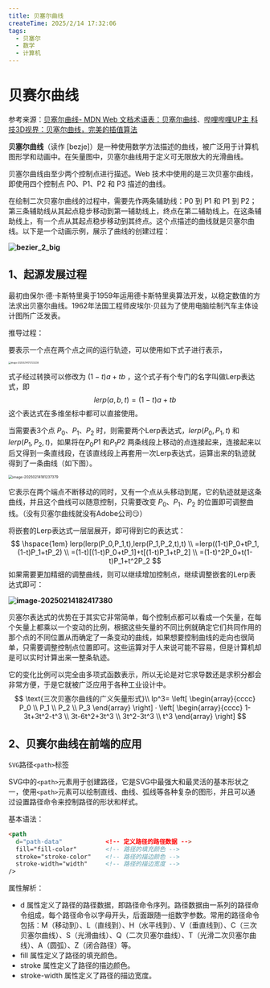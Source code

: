 ```yaml
---
title: 贝塞尔曲线
createTime: 2025/2/14 17:32:06
tags:
  - 贝塞尔
  - 数学
  - 计算机
---
```


# 贝赛尔曲线

参考来源：[贝塞尔曲线- MDN Web 文档术语表：贝塞尔曲线](https://developer.mozilla.org/zh-CN/docs/Glossary/Bezier_curve)、[哔哩哔哩UP主 科技3D视界：贝塞尔曲线，完美的插值算法](https://www.bilibili.com/video/BV1YQCvYTEmT)

**贝塞尔曲线**（读作 [bezje]）是一种使用数学方法描述的曲线，被广泛用于计算机图形学和动画中。在矢量图中，贝塞尔曲线用于定义可无限放大的光滑曲线。

贝塞尔曲线由至少两个控制点进行描述。Web 技术中使用的是三次贝塞尔曲线，即使用四个控制点 P0、P1、P2 和 P3 描述的曲线。

在绘制二次贝塞尔曲线的过程中，需要先作两条辅助线：P0 到 P1 和 P1 到 P2；第三条辅助线从其起点稳步移动到第一辅助线上，终点在第二辅助线上。在这条辅助线上，有一个点从其起点稳步移动到其终点。这个点描述的曲线就是贝塞尔曲线。以下是一个动画示例，展示了曲线的创建过程：

**![bezier_2_big](https://gitee.com/triabin/img_bed/raw/master/2025/02/14/e40165c7c4d059db8c913daecf337d85-bezier_2_big.gif)**

## 1、起源发展过程

最初由保尔·德·卡斯特里奥于1959年运用德卡斯特里奥算法开发，以稳定数值的方法求出贝塞尔曲线。1962年法国工程师皮埃尔·贝兹为了使用电脑绘制汽车主体设计图所广泛发表。

推导过程：

要表示一个点在两个点之间的运行轨迹，可以使用如下式子进行表示，

<img src="https://gitee.com/triabin/img_bed/raw/master/2025/02/14/62c641f549f85e53d7fe5aac4cf48c6f-image-20250214175723238.png" alt="image-20250214175723238" style="zoom:30%;" align="left" />

<div style="clear: both;"></div>

式子经过转换可以修改为 $(1-t)a+tb$ ，这个式子有个专门的名字叫做Lerp表达式，即
$$
lerp(a,b,t)=(1-t)a+tb
$$
这个表达式在多维坐标中都可以直接使用。

当需要表3个点 $P_0$、$P_1$、$P_2$ 时，则需要两个Lerp表达式，$lerp(P_0,P_1,t)$ 和 $lerp(P_1,P_2,t)$，如果将在$P_0P1$ 和$P_1P2$ 两条线段上移动的点连接起来，连接起来以后又得到一条直线段，在该直线段上再套用一次Lerp表达式，运算出来的轨迹就得到了一条曲线（如下图）。

<img src="https://gitee.com/triabin/img_bed/raw/master/2025/02/14/f6c4f640f4b8447cb5338d26e90d942d-image-20250214181237379.png" alt="image-20250214181237379" style="zoom:50%;" align=left />

<div style="clear: both;"></div>

它表示在两个端点不断移动的同时，又有一个点从头移动到尾，它的轨迹就是这条曲线，并且这个曲线可以随意控制，只需要改变 $P_0$、$P_1$、$P_2$ 的位置即可调整曲线。（没有贝塞尔曲线就没有Adobe公司😏）

将嵌套的Lerp表达式一层层展开，即可得到它的表达式：
$$
\hspace{1em} lerp(lerp(P_0,P_1,t),lerp(P_1,P_2,t),t) \\
=lerp((1-t)P_0+tP_1,(1-t)P_1+tP_2) \\
=(1-t)[(1-t)P_0+tP_1]+t[(1-t)P_1+tP_2] \\
=(1-t)^2P_0+t(1-t)P_1+t^2P_2
$$
如果需要更加精细的调整曲线，则可以继续增加控制点，继续调整嵌套的Lerp表达式即可：

**![image-20250214182417380](https://gitee.com/triabin/img_bed/raw/master/2025/02/14/908f2178501f0ab1b4de7bfb27609170-image-20250214182417380.png)**

贝塞尔表达式的优势在于其实它非常简单，每个控制点都可以看成一个矢量，在每个矢量上都乘以一个变动的比例，根据这些矢量的不同比例就确定它们共同作用的那个点的不同位置从而确定了一条变动的曲线，如果想要控制曲线的走向也很简单，只需要调整控制点位置即可。这些运算对于人来说可能不容易，但是计算机却是可以实时计算出来一整条轨迹。

它的变化比例可以完全由多项式函数表示，所以无论是对它求导数还是求积分都会非常方便，于是它就被广泛应用于各种工业设计中。
$$
\text{三次贝塞尔曲线的广义矢量形式}\\
lp^3=
\left[
  \begin{array}{cccc}
  P_0 \\
  P_1 \\
  P_2 \\
  P_3
  \end{array}
\right]
·
\left[
  \begin{array}{cccc}
  1-3t+3t^2-t^3 \\
  3t-6t^2+3t^3 \\
  3t^2-3t^3 \\
  t^3
  \end{array}
\right]
$$

## 2、贝赛尔曲线在前端的应用

`SVG`路径`<path>`标签

SVG中的`<path>`元素用于创建路径，它是SVG中最强大和最灵活的基本形状之一，使用`<path>`元素可以绘制直线、曲线、弧线等各种复杂的图形，并且可以通过设置路径命令来控制路径的形状和样式。

基本语法：

```html
<path
  d="path-data"            <!-- 定义路径的路径数据 -->
  fill="fill-color"        <!-- 路径的填充颜色 -->
  stroke="stroke-color"    <!-- 路径的描边颜色 -->
  stroke-width="width"     <!-- 路径的描边宽度 -->
/>
```

属性解析：

 * d 属性定义了路径的路径数据，即路径命令序列。路径数据由一系列的路径命令组成，每个路径命令以字母开头，后面跟随一组数字参数。常用的路径命令包括：M（移动到）、L（直线到）、H（水平线到）、V（垂直线到）、C（三次贝塞尔曲线）、S（光滑曲线）、Q（二次贝塞尔曲线）、T（光滑二次贝塞尔曲线）、A（圆弧）、Z（闭合路径）等。
 * fill 属性定义了路径的填充颜色。
 * stroke 属性定义了路径的描边颜色。
 * stroke-width 属性定义了路径的描边宽度。
